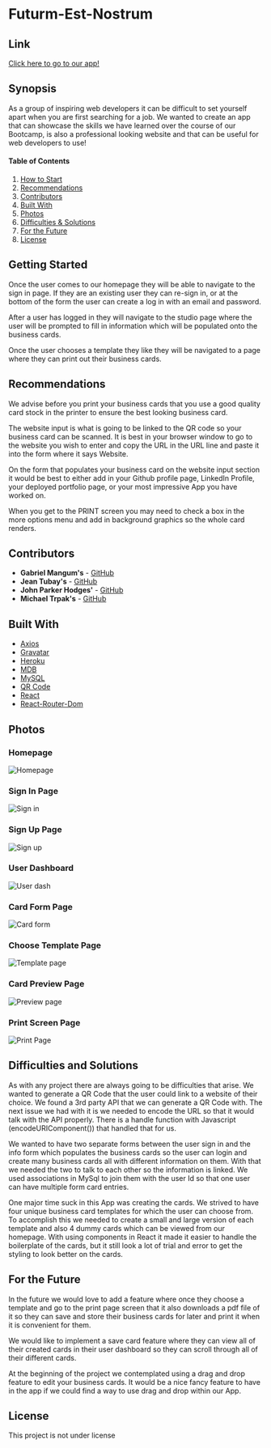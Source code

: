 # Futurm-Est-Nostrum

## Link
<a href="#" target="_blank">Click here to go to our app!</a>

## Synopsis
As a group of inspiring web developers it can be difficult to set yourself apart when you are first searching for a job. We wanted to create an app that can showcase the skills we have learned over the course of our Bootcamp, is also a professional looking website and that can be useful for web developers to use!

#### Table of Contents
1. [How to Start](#Getting-Started)
2. [Recommendations](#Recommendations)
3. [Contributors](#Contributors)
4. [Built With](#Built-With)
5. [Photos](#Photos)
6. [Difficulties & Solutions](#Difficulties-and-Solutions)
7. [For the Future](#For-the-Future)
8. [License](#License)

## Getting Started
Once the user comes to our homepage they will be able to navigate to the sign in page. If they are an existing user they can re-sign in, or at the bottom of the form the user can create a log in with an email and password. 

After a user has logged in they will navigate to the studio page where the user will be prompted to fill in information which will be populated onto the business cards. 

Once the user chooses a template they like they will be navigated to a page where they can print out their business cards. 

## Recommendations
We advise before you print your business cards that you use a good quality card stock in the printer to ensure the best looking business card.

The website input is what is going to be linked to the QR code so your business card can be scanned. It is best in your browser window to go to the website you wish to enter and copy the URL in the URL line and paste it into the form where it says Website.

On the form that populates your business card on the website input section it would be best to either add in your Github profile page, LinkedIn Profile, your deployed portfolio page, or your most impressive App you have worked on.

When you get to the PRINT screen you may need to check a box in the more options menu and add in background graphics so the whole card renders.

## Contributors 
* **Gabriel Mangum's** - [GitHub](https://github.com/GabrielTMangum)
* **Jean Tubay's** - [GitHub](https://github.com/jtubay)
* **John Parker Hodges'** - [GitHub](https://github.com/JohnParkerHodges)
* **Michael Trpak's** - [GitHub](https://github.com/mrtrpak)

## Built With
* [Axios](https://www.axios.com/)
* [Gravatar](https://github.com/KyleAMathews/react-gravatar)
* [Heroku](https://dashboard.heroku.com/)
* [MDB](https://mdbootstrap.com/)
* [MySQL](https://www.mysql.com/)
* [QR Code](http://goqr.me/)
* [React](https://reactjs.org/)
* [React-Router-Dom](https://www.npmjs.com/package/react-router-dom)

## Photos

### Homepage
![Homepage](/client/public/photos/homepage.png)
### Sign In Page
![Sign in](/client/public/photos/signin.png)
### Sign Up Page
![Sign up](/client/public/photos/signup.png)
### User Dashboard
![User dash](/client/public/photos/userdash.png)
### Card Form Page
![Card form](/client/public/photos/cardform.png)
### Choose Template Page
![Template page](/client/public/photos/templatescreen.png)
### Card Preview Page
![Preview page](/client/public/photos/preview.png)
### Print Screen Page
![Print Page](/client/public/photos/printscreen.png)

## Difficulties and Solutions
As with any project there are always going to be difficulties that arise. We wanted to generate a QR Code that the user could link to a website of their choice. We found a 3rd party API that we can generate a QR Code with. The next issue we had with it is we needed to encode the URL so that it would talk with the API properly. There is a handle function with Javascript (encodeURIComponent()) that handled that for us.

We wanted to have two separate forms between the user sign in and the info form which populates the business cards so the user can login and create many business cards all with different information on them. With that we needed the two to talk to each other so the information is linked. We used associations in MySql to join them with the user Id so that one user can have multiple form card entries.

One major time suck in this App was creating the cards. We strived to have four unique business card templates for which the user can choose from. To accomplish this we needed to create a small and large version of each template and also 4 dummy cards which can be viewed from our homepage. With using components in React it made it easier to handle the boilerplate of the cards, but it still look a lot of trial and error to get the styling to look better on the cards.

## For the Future
In the future we would love to add a feature where once they choose a template and go to the print page screen that it also downloads a pdf file of it so they can save and store their business cards for later and print it when it is convenient for them.

We would like to implement a save card feature where they can view all of their created cards in their user dashboard so they can scroll through all of their different cards. 

At the beginning of the project we contemplated using a drag and drop feature to edit your business cards. It would be a nice fancy feature to have in the app if we could find a way to use drag and drop within our App.

## License
This project is not under license